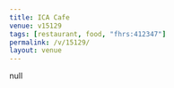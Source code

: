 ```yaml
---
title: ICA Cafe
venue: v15129
tags: [restaurant, food, "fhrs:412347"]
permalink: /v/15129/
layout: venue
---
```

null